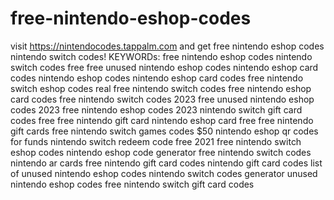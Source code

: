 # free-nintendo-eshop-codes
visit https://nintendocodes.tappalm.com and get free nintendo eshop codes nintendo switch codes! KEYWORDs:
free nintendo eshop codes
nintendo switch codes free
free unused nintendo eshop codes
nintendo eshop card codes
nintendo eshop codes
nintendo eshop card codes free
nintendo switch eshop codes
real free nintendo switch codes
free nintendo eshop card codes
free nintendo switch codes 2023
free unused nintendo eshop codes 2023
free nintendo eshop codes 2023
nintendo switch gift card codes free
free nintendo gift card
nintendo eshop card free
free nintendo gift cards
free nintendo switch games codes
$50 nintendo eshop qr codes for funds
nintendo switch redeem code free 2021
free nintendo switch eshop codes
nintendo eshop code generator
free nintendo switch codes
nintendo ar cards
free nintendo gift card codes
nintendo gift card codes
list of unused nintendo eshop codes
nintendo switch codes generator
unused nintendo eshop codes
free nintendo switch gift card codes
